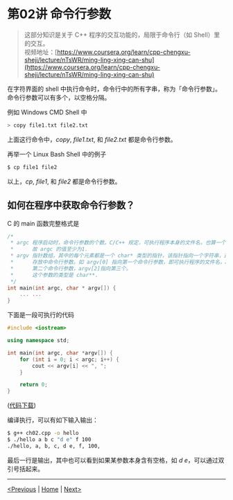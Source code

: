 # 第02讲 命令行参数

> 这部分知识是关于 C++ 程序的交互功能的，局限于命令行（如 Shell）里的交互。  
> 视频地址：[https://www.coursera.org/learn/cpp-chengxu-sheji/lecture/nTsWR/ming-ling-xing-can-shu](https://www.coursera.org/learn/cpp-chengxu-sheji/lecture/nTsWR/ming-ling-xing-can-shu)

在字符界面的 shell 中执行命令时，命令行中的所有字串，称为「命令行参数」。命令行参数可以有多个，以空格分隔。

例如 Windows CMD Shell 中

```bash
> copy file1.txt file2.txt
```

上面这行命令中，_copy_, _file1.txt_, 和 _file2.txt_ 都是命令行参数。

再举一个 Linux Bash Shell 中的例子

```bash
$ cp file1 file2
```

以上，_cp_, _file1_, 和 _file2_ 都是命令行参数。

## 如何在程序中获取命令行参数？

C 的 main 函数完整格式是

```c
/*
 * argc 程序启动时，命令行参数的个数。C/C++ 规定，可执行程序本身的文件名，也算一个命令行参数，
 *      故 argc 的值至少为1.
 * argv 指针数组，其中的每个元素都是一个 char* 类型的指针，该指针指向一个字符串，这个字符串里
 *      存放中命令行参数。如 argv[0] 指向第一个命令行参数，即可执行程序的文件名，argv[2]指向
 *      第二个命令行参数，argv[2]指向第三个。
 *      这个参数的类型是 char**.
 */
int main(int argc, char * argv[]) {
    ... ...
}
```

下面是一段可执行的代码

```cpp
#include <iostream>

using namespace std;

int main(int argc, char *argv[]) {
    for (int i = 0; i < argc; i++) {
        cout << argv[i] << ", ";
    }

    return 0;
}
```

\([代码下载](https://github.com/iridiumcao/cpp-note/tree/880e117845a17eb6c60956118ca4255ee37bb412/code/ch02/ch02.cpp)\)

编译执行，可以有如下输入输出：

```bash
$ g++ ch02.cpp -o hello
$ ./hello a b c "d e" f 100
./hello, a, b, c, d e, f, 100,
```

最后一行是输出，其中也可以看到如果某参数本身含有空格，如 _d e_，可以通过双引号括起来。

---

[\<Previous](ch-01-function-pointer.md) \| [Home](SUMMARY.md) \| [Next\>](ch-03-bit-operation.md)